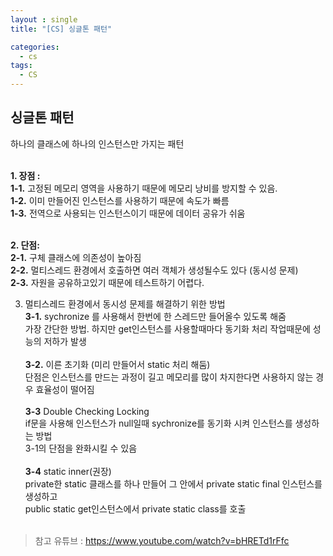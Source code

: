 ```yaml
---
layout : single
title: "[CS] 싱글톤 패턴"

categories:
  - cs
tags:
  - CS
---
```



## 싱글톤 패턴

하나의 클래스에 하나의 인스턴스만 가지는 패턴<br><br>

**1. 장점 :** <br>
**1-1.** 고정된 메모리 영역을 사용하기 때문에 메모리 낭비를 방지할 수 있음.<br>
**1-2.** 이미 만들어진 인스턴스를 사용하기 때문에 속도가 빠름<br>
**1-3.** 전역으로 사용되는 인스턴스이기 때문에 데이터 공유가 쉬움<br><br>

**2. 단점:** <br>
**2-1.** 구체 클래스에 의존성이 높아짐<br>
**2-2.**  멀티스레드 환경에서 호출하면 여러 객체가 생성될수도 있다 (동시성 문제)<br>
**2-3.**  자원을 공유하고있기 때문에 테스트하기 어렵다.<br>

3. 멀티스레드 환경에서 동시성 문제를 해결하기 위한 방법<br>
**3-1.** sychronize 를 사용해서 한번에 한 스레드만 들어올수 있도록 해줌<br>가장 간단한 방법. 하지만 get인스턴스를 사용할때마다 동기화 처리 작업때문에 성능의 저하가 발생<br><br>
**3-2.** 이른 초기화 (미리 만들어서 static 처리 해둠)<br>단점은 인스턴스를 만드는 과정이 길고 메모리를 많이 차지한다면 사용하지 않는 경우 효율성이 떨어짐<br><br>
**3-3** Double Checking Locking<br>if문을 사용해 인스턴스가 null일때 sychronize를 동기화 시켜 인스턴스를 생성하는 방법<br>3-1의 단점을 완화시킬 수 있음<br><br>
**3-4** static inner(권장)<br>private한 static 클래스를 하나 만들어 그 안에서 private static final 인스턴스를 생성하고<br>public static get인스턴스에서 private static class를 호출<br><br>

> 참고 유튜브 : https://www.youtube.com/watch?v=bHRETd1rFfc
